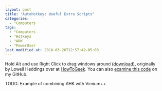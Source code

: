 ```yaml
---
layout: post
title: "AutoHotkey: Useful Extra Scripts"
categories:
  - °Computers
tags:
  - °Computers
  - °Hotkeys
  - °AHK
  - °PowerUser
last_modified_at: 2018-03-26T12:57:42-05:00
---
```



Hold Alt and use Right Click to drag windows around <a href="{{ site.baseurl }}/downloads/AltWindowDrag.ahk">(download)</a>, originally by Lowell Heddings over at [HowToGeek](https://www.howtogeek.com/howto/windows-vista/get-the-linux-altwindow-drag-functionality-in-windows/). You can also <a href="{{ site.github.repo }}/blob/master/downloads/AltWindowDrag.ahk">examine this code</a> on my GitHub.

TODO: Example of combining AHK with Vimium++
